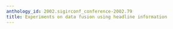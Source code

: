 ```yaml
---
anthology_id: 2002.sigirconf_conference-2002.79
title: Experiments on data fusion using headline information
---
```

